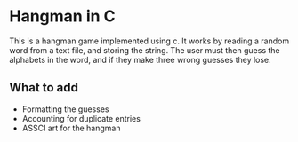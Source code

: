 # Hangman in C

This is a hangman game implemented using c. It works by reading a random word from a text file, and storing the string. The user must then guess the alphabets in the word, and if they make three wrong guesses they lose.

## What to add

 - Formatting the guesses
 - Accounting for duplicate entries
 - ASSCI art for the hangman
